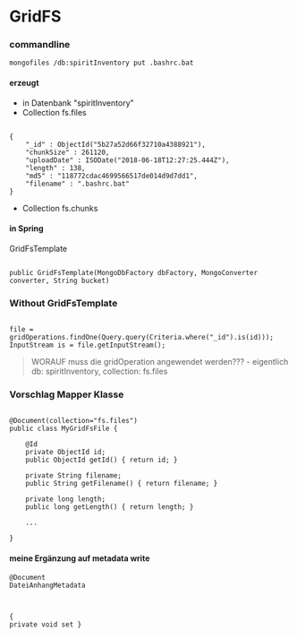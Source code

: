 GridFS
======

### commandline
`mongofiles /db:spiritInventory put .bashrc.bat`

#### erzeugt
- in Datenbank "spiritInventory"
- Collection fs.files
```

{
    "_id" : ObjectId("5b27a52d66f32710a4388921"),
    "chunkSize" : 261120,
    "uploadDate" : ISODate("2018-06-18T12:27:25.444Z"),
    "length" : 138,
    "md5" : "118772cdac4699566517de014d9d7dd1",
    "filename" : ".bashrc.bat"
}
```

- Collection fs.chunks

#### in Spring
GridFsTemplate
```

public GridFsTemplate(MongoDbFactory dbFactory, MongoConverter converter, String bucket)
```


### Without GridFsTemplate
```

file = gridOperations.findOne(Query.query(Criteria.where("_id").is(id))); InputStream is = file.getInputStream();
```
> WORAUF muss die gridOperation angewendet werden???
	- eigentlich db: spiritInventory, collection: fs.files

###  Vorschlag Mapper Klasse
```

@Document(collection="fs.files")
public class MyGridFsFile {

    @Id
    private ObjectId id;
    public ObjectId getId() { return id; }

    private String filename;
    public String getFilename() { return filename; }

    private long length;
    public long getLength() { return length; }

    ...

}
```

#### meine Ergänzung auf metadata write
```
@Document
DateiAnhangMetadata



{
private void set }
```
